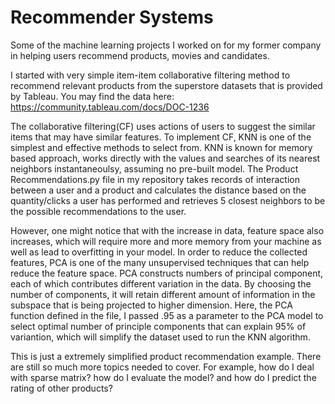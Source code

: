 # Recommender Systems
Some of the machine learning projects I worked on for my former company in helping users recommend products, movies and candidates. 

I started with very simple item-item collaborative filtering method to recommend relevant products from the superstore datasets that is provided by Tableau. You may find the data here: https://community.tableau.com/docs/DOC-1236

The collaborative filtering(CF) uses actions of users to suggest the similar items that may have similar features. To implement CF, KNN is one of the simplest and effective methods to select from. KNN is known for memory based approach,  works directly with the values and searches of its nearest neighbors instantaneoulsy, assuming no pre-built model. The Product Recommendations.py file in my repository takes records of interaction between a user and a product and calculates the distance based on the quantity/clicks a user has performed and retrieves 5 closest neighbors to be the possible recommendations to the user. 

However, one might notice that with the increase in data, feature space also increases, which will require more and more memory from your machine as well as lead to overfitting in your model. In order to reduce the collected features, PCA is one of the many unsupervised techniques that can help reduce the feature space. PCA constructs numbers of principal component, each of which contributes different variation in the data. By choosing the number of components, it will retain different amount of information in the subspace that is being projected to higher dimension. Here, the PCA function defined in the file, I passed .95 as a parameter to the PCA model to select optimal number of principle components that can explain 95% of variantion, which will simplify the dataset used to run the KNN algorithm. 

This is just a extremely simplified  product recommendation example. There are still so much more topics needed to cover. For example, how do I deal with sparse matrix? how do I evaluate the model? and how do I predict the rating of other products?  



